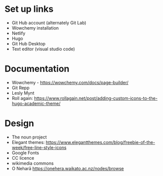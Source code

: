 # Set up links

- Git Hub account (alternately Git Lab)
- Wowchemy installation
- Netlify
- Hugo
- Git Hub Desktop
- Text editor (visual studio code)

# Documentation

- Wowchemy - https://wowchemy.com/docs/page-builder/
- Git Repp
- Lesly Mynt
- Roll again: https://www.rollagain.net/post/adding-custom-icons-to-the-hugo-academic-theme/

# Design

- The noun project 
- Elegant themes: https://www.elegantthemes.com/blog/freebie-of-the-week/free-line-style-icons
- Google Fonts
- CC licence
- wikimedia commons
- O Neharā https://onehera.waikato.ac.nz/nodes/browse
